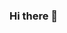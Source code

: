 ### Hi there 👋

<!--
**AfzalPeter/AfzalPeter** is a ✨ _special_ ✨ repository because its `README.md` (this file) appears on your GitHub profile.

- 🔭 Hello! I am a Full Stack Dveloper with a passion for developing innovative and user-friendly web applications and web sites. I have honed my skills in JavaScript, Typescript node.js, Next.js 13, Tailwindcss, Figma, ChakraUi, 
- 🌱 I’m currently learning web 3.0 development and Blockchain technology. I am always striving to stay up-to-date with the latest technologies and industry trends, and I am dedicated to delivering high-quality solutions to my clients.
Thanks to review my profile. If you have any questions or would like to collaborate on a project, feel free to reach out!

- 💬 Ask me about afzal.peter@gmail.com
- 📫 How to reach me: +923005014145
-
-->
